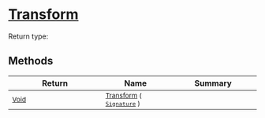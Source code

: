 # [Transform](./ComponentExtraction-100663565.md)


Return type:
## Methods

| Return | Name | Summary | 
| --- | --- | --- | 
| <sub>[Void](https://docs.microsoft.com/en-us/dotnet/api/System.Void)</sub><img width=200/>| <sub>[Transform](./ComponentExtraction-100663565.md) ( [`Signature`](./../../Signature.md) )</sub>| <sub></sub><img width=200/>| <br>


